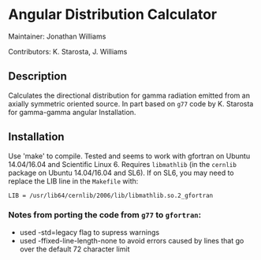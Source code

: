 # Angular Distribution Calculator

Maintainer: Jonathan Williams

Contributors: K. Starosta, J. Williams


## Description

Calculates the directional distribution for gamma radiation emitted from an axially symmetric oriented source.  In part based on `g77` code by K. Starosta for gamma-gamma angular Installation.

## Installation

Use 'make' to compile.  Tested and seems to work with gfortran on Ubuntu 14.04/16.04 and Scientific Linux 6.  Requires `libmathlib` (in the `cernlib` package on Ubuntu 14.04/16.04 and SL6).
If on SL6, you may need to replace the LIB line in the `Makefile` with:

```
LIB = /usr/lib64/cernlib/2006/lib/libmathlib.so.2_gfortran
```

### Notes from porting the code from `g77` to `gfortran`:

* used -std=legacy flag to supress warnings
* used -ffixed-line-length-none to avoid errors caused by lines that go over the default 72 character limit
